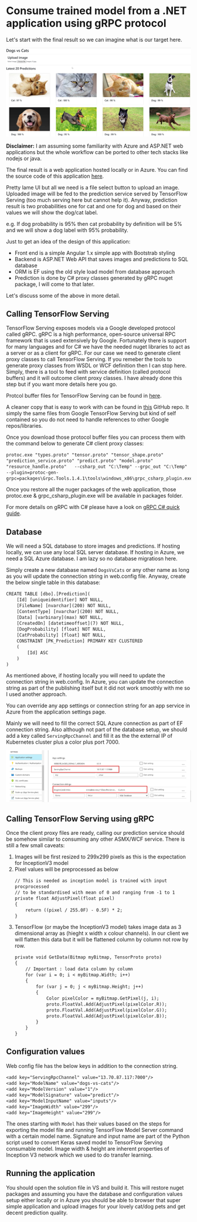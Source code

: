 # Consume trained model from a .NET application using gRPC protocol

Let's start with the final result so we can imagine what is our target here.

![final-result.png](./images/final-result.png)

**Disclaimer:**
I am assuming some familiarity with Azure and ASP.NET web applications but the whole workflow can be ported to other tech stacks like nodejs or java.

The final result is a web application hosted locally or in Azure.
You can find the source code of this application [here](./WebApp).

Pretty lame UI but all we need is a file select button to upload an image. Uploaded image will be fed to the prediction service served by TensorFlow Serving (too much serving here but cannot help it). Anyway, prediction result is two probabilities one for cat and one for dog and based on their values we will show the dog/cat label. 

e.g. If dog probability is 95% then cat probability by definition will be 5% and we will show a dog label with 95% probability.

Just to get an idea of the design of this application:

* Front end is a simple Angular 1.x simple app with Bootstrab styling
* Backend is ASP.NET Web API that saves images and predictions to SQL database
* ORM is EF using the old style load model from database approach
* Prediction is done by C# proxy classes generated by gRPC nuget package, I will come to that later.

Let's discuss some of the above in more detail.

## Calling TensorFlow Serving

TensorFlow Serving exposes models via a Google developed protocol called gRPC. gRPC is a high performance, open-source universal RPC framework that is used extensively by Google. Fortunately there is support for many languages and for C# we have the needed nuget libraries to act as a server or as a client for gRPC. For our case we need to generate client proxy classes to call TensorFlow Serving. If you remeber the tools to generate proxy classes from WSDL or WCF definition then I can stop here. Simply, there is a tool to feed with service definition (called protocol buffers) and it will outcome client proxy classes. I have already done this step but if you want more details here you go.

Protcol buffer files for TensorFlow Serving can be found in [here](https://github.com/tensorflow/serving/tree/master/tensorflow_serving/apis).

A cleaner copy that is easy to work with can be found in [this](https://github.com/krystianity/keras-serving/tree/master/node_server/protos) GitHub repo. It simply the same files from Google TensorFlow Serving but kind of self contained so you do not need to handle references to other Google repos/libraries.

Once you download those protocol buffer files you can process them with the command below to generate C# client proxy classes:

```
protoc.exe "types.proto" "tensor.proto" "tensor_shape.proto" "prediction_service.proto" "predict.proto" "model.proto" "resource_handle.proto"   --csharp_out "C:\Temp" --grpc_out "C:\Temp" --plugin=protoc-gen-grpc=packages\Grpc.Tools.1.4.1\tools\windows_x86\grpc_csharp_plugin.exe
```

Once you restore all the nuger packages of the web application, those protoc.exe & grpc_csharp_plugin.exe will be available in packages folder.

For more details on gRPC with C# please have a look on [gRPC C# quick guide](https://grpc.io/docs/quickstart/csharp.html).


## Database

We will need a SQL database to store images and predictions. If hosting locally, we can use any local SQL server database. If hosting in Azure, we need a SQL Azure database. I am lazy so no database migratiosn here.

Simply create a new database named `DogsVsCats` or any other name as long as you will update the connection string in web.config file. Anyway, create the below single table in this database:

```
CREATE TABLE [dbo].[Prediction](
	[Id] [uniqueidentifier] NOT NULL,
	[FileName] [nvarchar](200) NOT NULL,
	[ContentType] [nvarchar](200) NOT NULL,
	[Data] [varbinary](max) NOT NULL,
	[CreatedOn] [datetimeoffset](7) NOT NULL,
	[DogProbability] [float] NOT NULL,
	[CatProbability] [float] NOT NULL,
    CONSTRAINT [PK_Prediction] PRIMARY KEY CLUSTERED 
    (
        [Id] ASC
    )
) 
```

As mentioned above, if hosting locally you will need to update the connection string in web.config. In Azure, you can update the connection string as part of the publishing itself but it did not work smoothly with me so I used another approach.

You can override any app settings or connection string for an app service in Azure from the application settings page.

Mainly we will need to fill the correct SQL Azure connection as part of EF connection string. Also although not part of the database setup, we should add a key called `ServingRpcChannel` and fill it as the the external IP of Kubernetes cluster plus a color plus port 7000.

![webapp-azure-config](./images/webapp-azure-config.png)

## Calling TensorFlow Serving using gRPC

Once the client proxy files are ready, calling our prediction service should be somehow similar to consuming any other ASMX/WCF service. There is still a few small caveats:

1. Images will be first resized to 299x299 pixels as this is the expectation for InceptionV3 model
1. Pixel values will be preprocessed as below
    ```
    // This is needed as inception model is trained with input procprocessed
    // to be standardised with mean of 0 and ranging from -1 to 1
    private float AdjustPixel(float pixel)
    {
        return ((pixel / 255.0F) - 0.5F) * 2;
    }
    ```
1. TensorFlow (or maybe the InceptionV3 model) takes image data as 3 dimensional array as (hieght x width x colour channels). In our client we will flatten this data but it will be flattened column by column not row by row.
    ```
    private void GetData(Bitmap myBitmap, TensorProto proto)
    {
        // Important : load data column by column
        for (var i = 0; i < myBitmap.Width; i++)
        {
            for (var j = 0; j < myBitmap.Height; j++)
            {
                Color pixelColor = myBitmap.GetPixel(j, i);
                proto.FloatVal.Add(AdjustPixel(pixelColor.R));
                proto.FloatVal.Add(AdjustPixel(pixelColor.G));
                proto.FloatVal.Add(AdjustPixel(pixelColor.B));
            }
        }
    }
    ```

## Configuration values

Web config file has the below keys in addition to the connection string.

```
<add key="ServingRpcChannel" value="13.70.87.117:7000"/>
<add key="ModelName" value="dogs-vs-cats"/>
<add key="ModelVersion" value="1"/>
<add key="ModelSignature" value="predict"/>
<add key="ModelInputName" value="inputs"/>
<add key="ImageWidth" value="299"/>
<add key="ImageHeight" value="299"/>
```

The ones starting with `Model` has their values based on the steps for exporting the model file and running TensorFlow Model Server command with a certain model name. Signature and input name are part of the Python script used to convert Keras saved model to TensorFlow Serving consumable model. Image width & height are inherent properties of Inception V3 network which we used to do transfer learning.


## Running the application

You should open the solution file in VS and build it. This will restore nuget packages and assuming you have the database and configuration values setup either locally or in Azure you should be able to browser that super simple application and upload images for your lovely cat/dog pets and get decent prediction quality.



